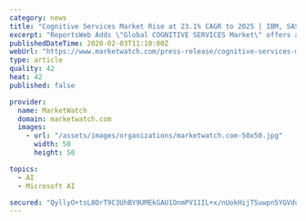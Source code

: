 ```yaml
---
category: news
title: "Cognitive Services Market Rise at 23.1% CAGR to 2025 | IBM, SAS, AWS, Microsoft, Qualcomm Technologies, Google, TCS"
excerpt: "ReportsWeb Adds \"Global COGNITIVE SERVICES Market\" offers an up-to-date analysis of the Market with regards to the innovations, current competitive landscape and latest trends and drivers, to provide new predictions for the forecast period."
publishedDateTime: 2020-02-03T11:10:00Z
webUrl: "https://www.marketwatch.com/press-release/cognitive-services-market-rise-at-231-cagr-to-2025-ibm-sas-aws-microsoft-qualcomm-technologies-google-tcs-2020-02-03"
type: article
quality: 42
heat: 42
published: false

provider:
  name: MarketWatch
  domain: marketwatch.com
  images:
    - url: "/assets/images/organizations/marketwatch.com-50x50.jpg"
      width: 50
      height: 50

topics:
  - AI
  - Microsoft AI

secured: "QyllyO+tsL8OrT9C3UhBY9UMEkGAU1OnmPV11IL+x/nUokHijTSuwpn5YGVduoinKHN+ILWI+//zWOK9Vjo+2kRTgxt24Tq5t74XjDw8T4lTgJtKZxNVOSN3MjQqUCFM/Ls6irf4cgDUBQk2PMZmJASZlWdSlY4MSzJ9JxaTVyUSDh5gi3vvIdUM8QpUPIIcNop0KHmZDGlvxH+uz5DsMW/10q5rNyBqmVeJ/+svzHA7qt/jG62Kh3wSnx5dPkkmQ19zY1DAZZN+wkD5WCd58UERac9HXJIcaY9FQCflj8P8nMwE2VPO2ki2FogPgwCv;j5nPQvRoPcV4bVWW51ke4A=="
---
```



